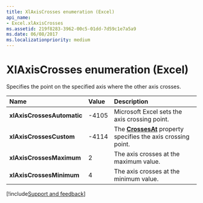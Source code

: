 ```yaml
---
title: XlAxisCrosses enumeration (Excel)
api_name:
- Excel.xlAxisCrosses
ms.assetid: 219f8283-3962-00c5-01dd-7d59c1e7a5a9
ms.date: 06/08/2017
ms.localizationpriority: medium
---
```



# XlAxisCrosses enumeration (Excel)

Specifies the point on the specified axis where the other axis crosses.

|Name|Value|Description|
|:-----|:-----|:-----|
| **xlAxisCrossesAutomatic**|-4105|Microsoft Excel sets the axis crossing point.|
| **xlAxisCrossesCustom**|-4114|The **[CrossesAt](Excel.CrossesAt.md)** property specifies the axis crossing point.|
| **xlAxisCrossesMaximum**|2|The axis crosses at the maximum value.|
| **xlAxisCrossesMinimum**|4|The axis crosses at the minimum value.|

[!include[Support and feedback](~/includes/feedback-boilerplate.md)]